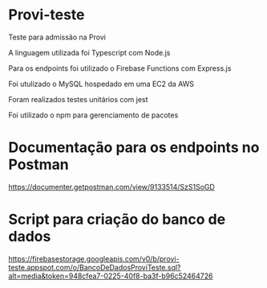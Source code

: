 # Provi-teste
Teste para admissão na Provi

A linguagem utilizada foi Typescript com Node.js

Para os endpoints foi utilizado o Firebase Functions com Express.js

Foi utulizado o MySQL hospedado em uma EC2 da AWS

Foram realizados testes unitários com jest

Foi utilizado o npm para gerenciamento de pacotes

# Documentação para os endpoints no Postman
https://documenter.getpostman.com/view/9133514/SzS1SoGD

# Script para criação do banco de dados
https://firebasestorage.googleapis.com/v0/b/provi-teste.appspot.com/o/BancoDeDadosProviTeste.sql?alt=media&token=948cfea7-0225-40f8-ba3f-b96c52464726
